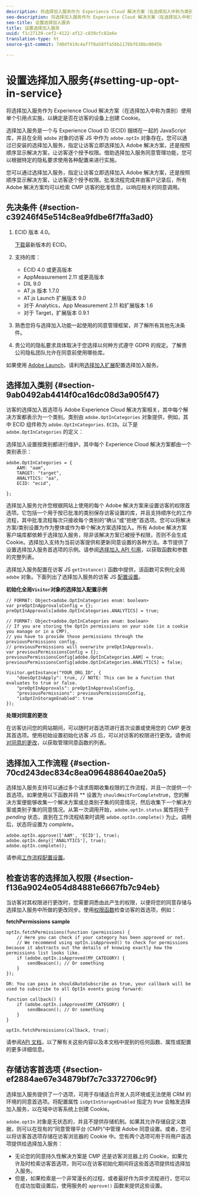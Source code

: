 ```yaml
---
description: 将选择加入服务作为 Experience Cloud 解决方案（在选择加入中称为类别）使用单个引用点实施，以确定是否在访客的设备上创建 Cookie。
seo-description: 将选择加入服务作为 Experience Cloud 解决方案（在选择加入中称为类别）使用单个引用点实施，以确定是否在访客的设备上创建 Cookie。
seo-title: 设置选择加入服务
title: 设置选择加入服务
uuid: f1c27139-cef2-4122-af12-c839cfc82e6e
translation-type: ht
source-git-commit: 7d0df419c4af7f8a58ffa56b1176bf638bc0045b

---
```



# 设置选择加入服务{#setting-up-opt-in-service}

将选择加入服务作为 Experience Cloud 解决方案（在选择加入中称为类别）使用单个引用点实施，以确定是否在访客的设备上创建 Cookie。

选择加入服务是一个与 Experience Cloud ID (ECID) 捆绑在一起的 JavaScript 库，并且在全局 `adobe` 对象的访客 JS 中作为 `adobe.optIn` 对象存在。您可以通过已安装的选择加入服务，指定让访客立即选择加入 Adobe 解决方案，还是按照顺序显示解决方案，让访客逐个授予权限。借助选择加入服务同意管理功能，您可以根据特定的隐私要求使用各种配置来进行实施。

您可以通过选择加入服务，指定让访客立即选择加入 Adobe 解决方案，还是按照顺序显示解决方案，让访客逐个授予权限。批准流程完成并由客户记录后，所有 Adobe 解决方案均可以检索 CMP 访客的批准信息，以响应相关的同意调用。

## 先决条件 {#section-c39246f45e514c8ea9fdbe6f7ffa3ad0}

1. ECID 版本 4.0。

   [下载](https://github.com/Adobe-Marketing-Cloud/id-service/releases)最新版本的 ECID。

1. 支持的库：

   * ECID 4.0 或更高版本
   * AppMeasurement 2.11 或更高版本
   * DIL 9.0
   * AT.js 版本 1.7.0
   * AT.js Launch 扩展版本 9.0
   * 对于 Analytics，App Measurement 2.11 和扩展版本 1.6
   * 对于 Target，扩展版本 0.9.1

1. 熟悉您将与选择加入功能一起使用的同意管理框架，并了解所有其他先决条件。

   <!--
   For IAB, see here for additional pre-reqs.
   -->

1. 贵公司的隐私要求具体取决于您选择以何种方式遵守 GDPR 的规定。了解贵公司隐私团队允许在同意前使用哪些库。

如果使用 [Adobe Launch](https://docs.adobelaunch.com/)，请利用[选择加入扩展](../../implementation-guides/opt-in-service/launch.md)配置选择加入服务。

## 选择加入类别 {#section-9ab0492ab4414f0ca16dc08d3a905f47}

访客的选择加入首选项与 Adobe Experience Cloud 解决方案相关，其中每个解决方案都表示为一个类别。类别由 `adobe.OptInCategories` 对象提供，例如，其中 ECID 组件称为 `adobe.OptInCategories`. `ECID`。以下是 `adobe.OptInCategories` 的定义：

选择加入设置按类别都进行维护，其中每个 Experience Cloud 解决方案都由一个类别表示：

```
adobe.OptInCategories = { 
    AAM: "aam", 
    TARGET: "target",  
    ANALYTICS: "aa", 
    ECID: "ecid", 
     
};
```

选择加入服务允许您根据网站上使用的每个 Adobe 解决方案来设置访客的权限首选项。它包括一个用于按已批准的类别保存访客设置的库，并且支持顺序化的工作流程，其中批准流程每次只接收每个类别的“确认”或“拒绝”首选项。您可以将解决方案/类别设置为作为整体或作为单个解决方案选择加入。所有 Adobe 解决方案客户端库都依赖于选择加入服务，除非该解决方案已被授予权限，否则不会生成 Cookie。选择加入支持为当前访客提供和更新同意设置的各种方法。本节提供了设置选择加入服务首选项的示例。请参阅[选择加入 API 引用](../../implementation-guides/opt-in-service/api.md#reference-4f30152333dd4990ab10c1b8b82fc867)，以获取函数和参数的完整列表。

选择加入服务配置在访客 JS `getInstance()` 函数中提供，该函数可实例化全局 `adobe` 对象。下面列出了选择加入服务的访客 JS [配置设置](../../implementation-guides/opt-in-service/api.md#section-d66018342baf401389f248bb381becbf)。

**初始化全局`Visitor`对象的选择加入配置示例**

```
// FORMAT: Object<adobe.OptInCategories enum: boolean> 
var preOptInApprovalsConfig = {}; 
preOptInApprovals[adobe.OptInCategories.ANALYTICS] = true; 
  
// FORMAT: Object<adobe.OptInCategories enum: boolean> 
// If you are storing the OptIn permissions on your side (in a cookie you manage or in a CMP), 
// you have to provide those permissions through the previousPermissions config. 
// previousPermissions will overwrite preOptInApprovals. 
var previousPermissionsConfig = {}; 
previousPermissionsConfig[adobe.OptInCategories.AAM] = true; 
previousPermissionsConfig[adobe.OptInCategories.ANALYTICS] = false; 
  
Visitor.getInstance("YOUR_ORG_ID", { 
    "doesOptInApply": true, // NOTE: This can be a function that evaluates to true or false. 
    "preOptInApprovals": preOptInApprovalsConfig, 
    "previousPermissions": previousPermissionsConfig, 
    "isOptInStorageEnabled": true 
});
```

**处理对同意的更改**

在访客访问您的网站期间，可以随时对首选项进行首次设置或使用您的 CMP 更改其首选项。使用初始设置初始化访客 JS 后，可以对访客的权限进行更改。请参阅[对同意的更改](../../implementation-guides/opt-in-service/api.md#section-c3d85403ff0d4394bd775c39f3d001fc)，以获取管理同意函数的列表。

<!--
<p> *** <b>sample code block </b>*** </p>
-->

## 选择加入工作流程 {#section-70cd243dec834c8ea096488640ae20a5}

选择加入服务支持可以通过多个请求周期收集权限的工作流程，并且一次提供一个首选项。如果使用以下函数并将 ** 设置为 `shouldWaitForComplete`true，您的解决方案便能够收集一个解决方案或总类别子集的同意情况，然后收集下一个解决方案或类别子集的同意情况。从第一次调用开始，`adobe.optIn.status` 属性将处于 *pending* 状态，直到在工作流程结束时调用 `adobe.optIn.complete()` 为止。调用后，状态将设置为 *complete*。

```
adobe.optIn.approve(['AAM', 'ECID'], true); 
adobe.optIn.deny(['ANALYTICS'], true); 
adobe.optIn.complete();
```

请参阅[工作流程配置设置](../../implementation-guides/opt-in-service/api.md#section-2c5adfa5459c4e72b96d2693123a53c2)。

## 检查访客的选择加入权限 {#section-f136a9024e054d84881e6667fb7c94eb}

当访客对其权限进行更改时，您需要洞悉由此产生的权限，以便将您的同意存储与选择加入服务中所做的更改同步。使用[权限函数](../../implementation-guides/opt-in-service/api.md#section-7fe57279b5b44b4f8fe47e336df60155)检查访客的首选项，例如：

**fetchPermissions sample**

```
optIn.fetchPermissions(function (permissions) { 
    // Here you can check if your category has been approved or not. 
    // We recommend using optIn.isApproved() to check for permissions because it abstracts out the details of knowing exactly how the permissions list looks like. 
    if (adobe.optIn.isApproved(MY_CATEGORY) { 
        sendBeacon(); // Or something 
    } 
});

OR: You can pass in shouldAutoSubscribe as true, your callback will be used to subscribe to all OptIn events going forward:

function callback() { 
    if (adobe.optIn.isApproved(MY_CATEGORY) { 
        sendBeacon(); // Or something 
    } 
}

optIn.fetchPermissions(callback, true);
```

请参阅[API 文档](../../implementation-guides/opt-in-service/api.md#reference-4f30152333dd4990ab10c1b8b82fc867)，以了解有关这些内容以及本文档中提到的任何函数、属性或配置的更多详细信息。

## 存储访客首选项 {#section-ef2884ae67e34879bf7c7c3372706c9f}

选择加入服务提供了一个选项，可用于存储适合开发人员环境或无法使用 CRM 的环境的同意首选项。将配置属性 `isOptInStorageEnabled` 指定为 *true* 会触发选择加入服务，以在域中访客系统上创建 Cookie。

`adobe.optIn` 对象是无状态的，并且不提供存储机制。如果其允许存储自定义数据，则可以在现有的“同意管理平台 (CMP)”中管理 Adobe 同意设置。或者，您可以将访客首选项存储在访客浏览器的 Cookie 中。您有两个选项可用于将用户首选项提供给选择加入服务：

* 无论您的同意持久性解决方案是 CMP 还是访客浏览器上的 Cookie，如果允许及时检索访客首选项，则可以在访客初始化期间将这些首选项提供给选择加入服务。
* 但是，如果检索是一个非常漫长的过程，或者最好作为异步流程进行，您可以在成功加载设置后，使用服务的 `approve()` 函数来提供这些设置。

